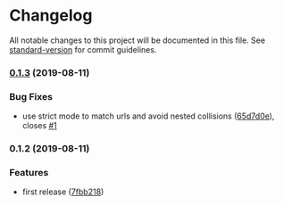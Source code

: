 # Changelog

All notable changes to this project will be documented in this file. See [standard-version](https://github.com/conventional-changelog/standard-version) for commit guidelines.

### [0.1.3](https://github.com/matdurand/nock-uri-template/compare/v0.1.2...v0.1.3) (2019-08-11)

### Bug Fixes

- use strict mode to match urls and avoid nested collisions ([65d7d0e](https://github.com/matdurand/nock-uri-template/commit/65d7d0e)), closes [#1](https://github.com/matdurand/nock-uri-template/issues/1)

### 0.1.2 (2019-08-11)

### Features

- first release ([7fbb218](https://github.com/matdurand/nock-uri-template/commit/7fbb218))
